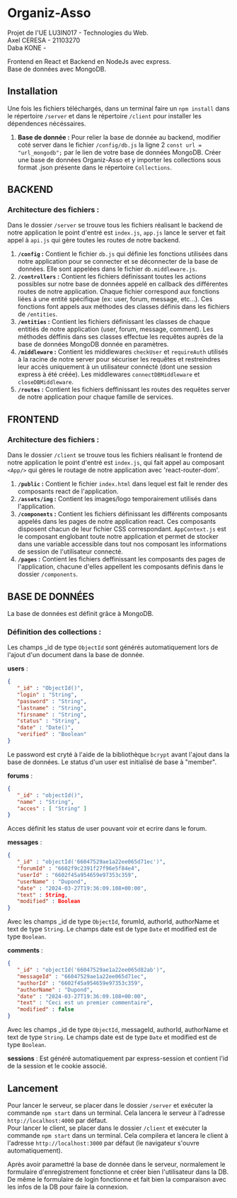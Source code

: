 # Organiz-Asso

Projet de l'UE LU3IN017 - Technologies du Web.  
Axel CERESA - 21103270  
Daba KONE - 
  
Frontend en React et Backend en NodeJs avec express.  
Base de données avec MongoDB.

## Installation

Une fois les fichiers téléchargés, dans un terminal faire un `npm install` dans le répertoire `/server` et dans le répertoire `/client` pour installer les dépendences nécéssaires.

1. **Base de donnée :** Pour relier la base de donnée au backend, modifier coté server dans le fichier `/config/db.js` la ligne 2 `const url = "url_mongodb";` par le lien de votre base de données MongoDB. Créer une base de données Organiz-Asso et y importer les collections sous format .json présente dans le répertoire `Collections`.

## BACKEND

### Architecture des fichiers :
Dans le dossier `/server` se trouve tous les fichiers réalisant le backend de notre application le point d'entré est `index.js`, `app.js` lance le server et fait appel à `api.js` qui gère toutes les routes de notre backend.
1. **`/config` :** Contient le fichier `db.js` qui définie les fonctions utilisées dans notre application pour se connecter et se déconnecter de la base de données. Elle sont appelées dans le fichier `db.middleware.js`.
2. **`/controllers` :** Contient les fichiers définissant toutes les actions possibles sur notre base de données appelé en callback des différentes routes de notre application. Chaque fichier correspond aux fonctions liées à une entité spécifique (ex: user, forum, message, etc...). Ces fonctions font appels aux méthodes des classes définis dans les fichiers de `/entities`.
3. **`/entities` :** Contient les fichiers définissant les classes de chaque entitiés de notre application (user, forum, message, comment). Les méthodes déffinis dans ses classes effectue les requêtes auprès de la base de données MongoDB donnée en paramètres.
4. **`/middleware` :** Contient les middlewares `checkUser` et `requireAuth` utilisés à la racine de notre server pour sécuriser les requêtes et restreindres leur accès uniquement à un utilisateur connécté (dont une session express à été créée). Les middlewares `connectDBMiddleware` et `closeDBMiddleware`.
5. **`/routes` :** Contient les fichiers deffinissant les routes des requêtes server de notre application pour chaque famille de services.


## FRONTEND

### Architecture des fichiers :
Dans le dossier `/client` se trouve tous les fichiers réalisant le frontend de notre application le point d'entré est `index.js`, qui fait appel au composant `<App/>` qui gères le routage de notre application avec 'react-router-dom'.
1. **`/public` :** Contient le fichier `index.html` dans lequel est fait le render des composants react de l'application.
2. **`/assets/img` :** Contient les images/logo temporairement utilisés dans l'application.
3. **`/components` :** Contient les fichiers définissant les différents composants appelés dans les pages de notre application react. Ces composants disposent chacun de leur fichier CSS correspondant. `AppContext.js` est le composant englobant toute notre application et permet de stocker dans une variable accessible dans tout nos composant les informations de session de l'utilisateur connecté. 
4. **`/pages` :** Contient les fichiers deffinissant les composants des pages de l'application, chacune d'elles appellent les composants définis dans le dossier `/components`.


## BASE DE DONNÉES
La base de données est définit grâce à MongoDB.

### Définition des collections :

Les champs _id de type `ObjectId` sont générés automatiquement lors de l'ajout d'un document dans la base de donnée.  

**users** : 
```json
{
   "_id" : "ObjectId()",
   "login" : "String",
   "password" : "String",
   "lastname" : "String",
   "firsname" : "String",
   "status" : "String",
   "date" : "Date()",
   "verified" : "Boolean"
}
```
Le password est cryté à l'aide de la bibliothèque `bcrypt` avant l'ajout dans la base de données. Le status d'un user est initialisé de base à "member".  

**forums** : 
```json
{
   "_id" : "objectId()",
   "name" : "String",
   "acces" : [ "String" ]
}
```
Acces définit les status de user pouvant voir et ecrire dans le forum.  

**messages** : 
```json
{
   "_id" : "objectId('66047529ae1a22ee065d71ec')",
   "forumId" : "6602f9c2391f27f96e5f84e4",
   "userId" : "6602f45a954659e97353c359",
   "userName" : "Dupond", 
   "date" : "2024-03-27T19:36:09.108+00:00",
   "text" : String,
   "modified" : Boolean
}
```
Avec les champs _id de type `ObjectId`, forumId, authorId, authorName et text de type `String`. Le champs date est de type `Date` et modified est de type `Boolean`.  

**comments** : 
```json
{
   "_id" : "objectId('66047529ae1a22ee065d82ab')",
   "messageId" : "66047529ae1a22ee065d71ec",
   "authorId" : "6602f45a954659e97353c359",
   "authorName" : "Dupond",
   "date" : "2024-03-27T19:36:09.108+00:00",
   "text" : "Ceci est un premier commentaire",
   "modified" : false
}
```
Avec les champs _id de type `ObjectId`, messageId, authorId, authorName et text de type `String`. Le champs date est de type `Date` et modified est de type `Boolean`.    

**sessions** : Est généré automatiquement par express-session et contient l'id de la session et le cookie associé.  


## Lancement

Pour lancer le serveur, se placer dans le dossier `/server` et exécuter la commande `npm start` dans un terminal. Cela lancera le serveur à l'adresse `http://localhost:4000` par défaut.  
Pour lancer le client, se placer dans le dossier `/client` et exécuter la commande `npm start` dans un terminal. Cela compilera et lancera le client à l'adresse `http://localhost:3000` par défaut (le navigateur s'ouvre automatiquement).  

Après avoir paramettré la base de donnée dans le serveur, normalement le formulaire d'enregistrement fonctionne et créer bien l'utilisateur dans la DB. De même le formulaire de login fonctionne et fait bien la comparaison avec les infos de la DB pour faire la connexion.
